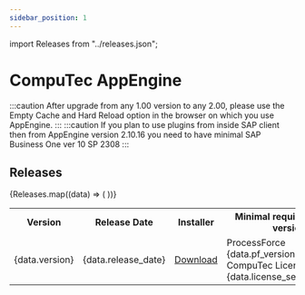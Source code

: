 ```yaml
---
sidebar_position: 1
---
```


import Releases from "../releases.json";

# CompuTec AppEngine

:::caution
    After upgrade from any 1.00 version to any 2.00, please use the Empty Cache and Hard Reload option in the browser on which you use AppEngine.
:::
:::caution
     If you plan to use plugins from inside SAP client then from AppEngine version 2.10.16 you need to have minimal SAP Business One ver 10 SP 2308
:::

## Releases

<table>
  <tr>
    <th>Version</th>
    <th>Release Date</th>
    <th>Installer</th>
    <th>Minimal required related version</th>
  </tr>
  {Releases.map((data) => (
    <tr>
      <td>{data.version}</td>
      <td>{data.release_date}</td>
      <td><a href={`https://download.computec.one/software/appengine/releases/CompuTec_AppEngine_${data.build}_x64.exe`}>Download</a></td>
      <td>ProcessForce {data.pf_version}<br />CompuTec License Server {data.license_server_version}</td>
    </tr>
  ))}
</table>

